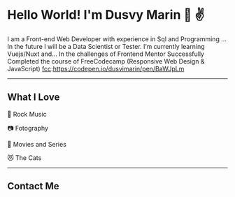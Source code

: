 # Hello World! I'm Dusvy Marin 👩 ✌️

I am a Front-end Web Developer with experience in Sql and Programming ... In the future I will be a Data Scientist or Tester.
 I’m currently learning Vuejs/Nuxt
and... In the challenges of Frontend Mentor 
Successfully Completed the course of  FreeCodecamp (Responsive Web Design & JavaScript) [fcc]:https://codepen.io/dusvimarin/pen/BaWJpLm

------

##  What I Love

🤘 Rock Music

📷 Fotography

🎥 Movies and Series

😻 The Cats

------
 ## Contact Me
 [fcc]:https://codepen.io/dusvimarin/pen/BaWJpLm

 


